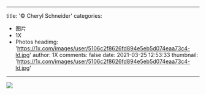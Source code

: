 
---
title: '© Cheryl Schneider'
categories: 
 - 图片
 - 1X
 - Photos
headimg: 'https://1x.com/images/user/5106c2f8626fd894e5eb5d074eaa73c4-ld.jpg'
author: 1X
comments: false
date: 2021-03-25 12:53:33
thumbnail: 'https://1x.com/images/user/5106c2f8626fd894e5eb5d074eaa73c4-ld.jpg'
---

<div>   
<img src="https://1x.com/images/user/5106c2f8626fd894e5eb5d074eaa73c4-ld.jpg" referrerpolicy="no-referrer">  
</div>
            